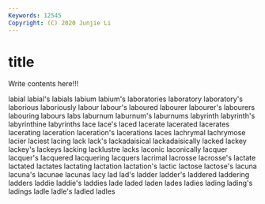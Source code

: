 ```yaml
---
Keywords: 12545
Copyright: (C) 2020 Junjie Li
---
```


# title

Write contents here!!!

labial 
labial's 
labials 
labium 
labium's 
laboratories 
laboratory
laboratory's 
laborious 
laboriously 
labour 
labour's 
laboured 
labourer 
labourer's 
labourers 
labouring
labours 
labs 
laburnum 
laburnum's 
laburnums 
labyrinth 
labyrinth's 
labyrinthine 
labyrinths 
lace
lace's 
laced 
lacerate 
lacerated 
lacerates 
lacerating 
laceration 
laceration's 
lacerations 
laces
lachrymal 
lachrymose 
lacier 
laciest 
lacing 
lack 
lack's 
lackadaisical 
lackadaisically 
lacked
lackey 
lackey's 
lackeys 
lacking 
lacklustre 
lacks 
laconic 
laconically 
lacquer 
lacquer's
lacquered 
lacquering 
lacquers 
lacrimal 
lacrosse 
lacrosse's 
lactate 
lactated 
lactates 
lactating
lactation 
lactation's 
lactic 
lactose 
lactose's 
lacuna 
lacuna's 
lacunae 
lacunas 
lacy
lad 
lad's 
ladder 
ladder's 
laddered 
laddering 
ladders 
laddie 
laddie's 
laddies
lade 
laded 
laden 
lades 
ladies 
lading 
lading's 
ladings 
ladle 
ladle's
ladled 
ladles 
